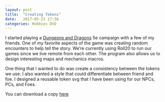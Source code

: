 ```yaml
---
layout: post
title:  "Creating Tokens"
date:   2017-05-21 17:38
categories: Hobbies DnD
---
```


I started playing a [Dungeons and Dragons](http://dnd.wizards.com/) 5e campaign with a few of my friends. 
One of my favorite aspects of the game was creating random encounters to help tell the story. 
We’re currently using Roll20 to run our games since we live remote from each other. 
The program also allows us to design interesting maps and mechanics macros.   
   
One thing that I wanted to do was create a consistency between the tokens we use. 
I also wanted a style that could differentiate between friend and foe. 
I designed a reusable token svg that I have been using for our NPCs, PCs, and Foes.    
    
You can download a copy [here](/files/DnD/DnDTokenSheet.svg)
